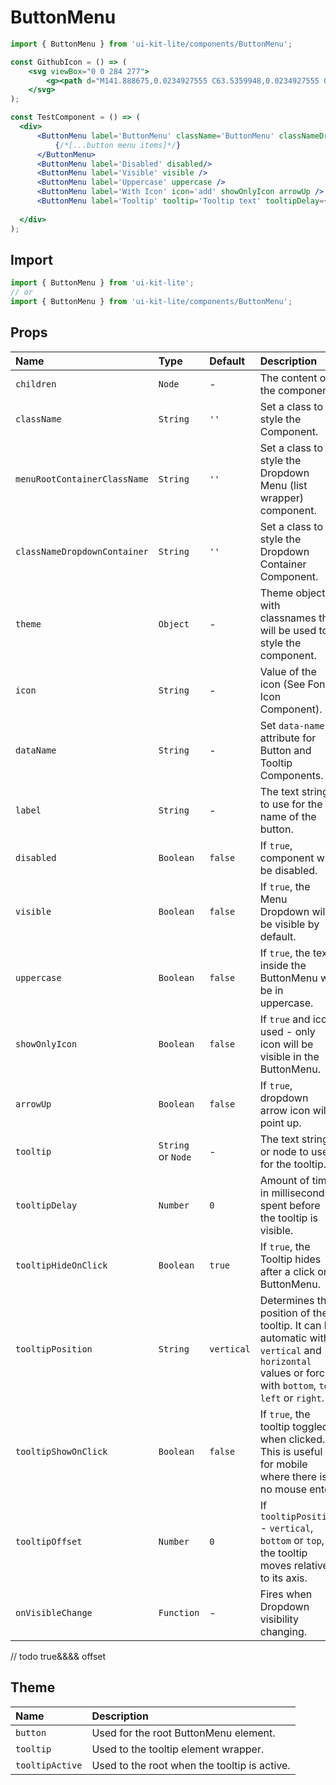 # ButtonMenu

<!-- example -->
```jsx
import { ButtonMenu } from 'ui-kit-lite/components/ButtonMenu';

const GithubIcon = () => (
    <svg viewBox="0 0 284 277">
        <g><path d="M141.888675,0.0234927555 C63.5359948,0.0234927555 0,63.5477395 0,141.912168 C0,204.6023 40.6554239,257.788232 97.0321356,276.549924 C104.12328,277.86336 106.726656,273.471926 106.726656,269.724287 C106.726656,266.340838 106.595077,255.16371 106.533987,243.307542 C67.0604204,251.890693 58.7310279,226.56652 58.7310279,226.56652 C52.2766299,210.166193 42.9768456,205.805304 42.9768456,205.805304 C30.1032937,196.998939 43.9472374,197.17986 43.9472374,197.17986 C58.1953153,198.180797 65.6976425,211.801527 65.6976425,211.801527 C78.35268,233.493192 98.8906827,227.222064 106.987463,223.596605 C108.260955,214.426049 111.938106,208.166669 115.995895,204.623447 C84.4804813,201.035582 51.3508808,188.869264 51.3508808,134.501475 C51.3508808,119.01045 56.8936274,106.353063 65.9701981,96.4165325 C64.4969882,92.842765 59.6403297,78.411417 67.3447241,58.8673023 C67.3447241,58.8673023 79.2596322,55.0538738 106.374213,73.4114319 C117.692318,70.2676443 129.83044,68.6910512 141.888675,68.63701 C153.94691,68.6910512 166.09443,70.2676443 177.433682,73.4114319 C204.515368,55.0538738 216.413829,58.8673023 216.413829,58.8673023 C224.13702,78.411417 219.278012,92.842765 217.804802,96.4165325 C226.902519,106.353063 232.407672,119.01045 232.407672,134.501475 C232.407672,188.998493 199.214632,200.997988 167.619331,204.510665 C172.708602,208.913848 177.243363,217.54869 177.243363,230.786433 C177.243363,249.771339 177.078889,265.050898 177.078889,269.724287 C177.078889,273.500121 179.632923,277.92445 186.825101,276.531127 C243.171268,257.748288 283.775,204.581154 283.775,141.912168 C283.775,63.5477395 220.248404,0.0234927555 141.888675,0.0234927555" /></g>
    </svg>
);

const TestComponent = () => (
  <div>
      <ButtonMenu label='ButtonMenu' className='ButtonMenu' classNameDropdownContainer='DropdownContainer'>
          {/*[...button menu items]*/}
      </ButtonMenu>
      <ButtonMenu label='Disabled' disabled/>
      <ButtonMenu label='Visible' visible />
      <ButtonMenu label='Uppercase' uppercase />
      <ButtonMenu label='With Icon' icon='add' showOnlyIcon arrowUp />
      <ButtonMenu label='Tooltip' tooltip='Tooltip text' tooltipDelay={250} tooltipHideOnClick={false} tooltipPosition='top' tooltipShowOnClick tooltipOffset={50} /> <ButtonMenu label='ButtonMenu' tooltip='Tooltip text' theme={{ button: 'CustomButtonTheme', tooltip: 'CustomTooltipTheme', tooltipActive: 'CustomTooltipActiveTheme', }} />
    
  </div>
);
```

## Import
```jsx
import { ButtonMenu } from 'ui-kit-lite';
// or
import { ButtonMenu } from 'ui-kit-lite/components/ButtonMenu';
```

## Props

| Name                         | Type               | Default    | Description                                                                                                                                            |
|:-----------------------------|:-------------------|:-----------|:-------------------------------------------------------------------------------------------------------------------------------------------------------|
| `children`                   | `Node`             | -          | The content of the component.                                                                                                                          |
| `className`                  | `String`           | `''`       | Set a class to style the Component.                                                                                                                    |
| `menuRootContainerClassName` | `String`           | `''`       | Set a class to style the Dropdown Menu (list wrapper) component.                                                                                       |
| `classNameDropdownContainer` | `String`           | `''`       | Set a class to style the Dropdown Container Component.                                                                                                 |
| `theme`                      | `Object`           | -          | Theme object with classnames that will be used to style the component.                                                                                 |
| `icon`                       | `String`           | -          | Value of the icon (See Font Icon Component).                                                                                                           |
| `dataName`                   | `String`           | -          | Set `data-name` attribute for Button and Tooltip Components.                                                                                           |
| `label`                      | `String`           | -          | The text string to use for the name of the button.                                                                                                     |
| `disabled`                   | `Boolean`          | `false`    | If `true`, component will be disabled.                                                                                                                 |
| `visible`                    | `Boolean`          | `false`    | If `true`, the Menu Dropdown will be visible by default.                                                                                               |
| `uppercase`                  | `Boolean`          | `false`    | If `true`, the text inside the ButtonMenu will be in uppercase.                                                                                        |
| `showOnlyIcon`               | `Boolean`          | `false`    | If `true` and icon used - only icon will be visible in the ButtonMenu.                                                                                 |
| `arrowUp`                    | `Boolean`          | `false`    | If `true`, dropdown arrow icon will point up.                                                                                                          |
| `tooltip`                    | `String` or `Node` | -          | The text string or node to use for the tooltip.                                                                                                        |
| `tooltipDelay`               | `Number`           | `0`        | Amount of time in milliseconds spent before the tooltip is visible.                                                                                    |
| `tooltipHideOnClick`         | `Boolean`          | `true`     | If `true`, the Tooltip hides after a click on ButtonMenu.                                                                                              |
| `tooltipPosition`            | `String`           | `vertical` | Determines the position of the tooltip. It can be automatic with `vertical` and `horizontal` values or forced with `bottom`, `top`, `left` or `right`. |
| `tooltipShowOnClick`         | `Boolean`          | `false`    | If `true`, the tooltip toggled when clicked. This is useful for mobile where there is no mouse enter.                                                  |
| `tooltipOffset`              | `Number`           | `0`        | If `tooltipPosition` - `vertical`, `bottom` or `top`, the tooltip moves relative to its axis.                                                          |
| `onVisibleChange`            | `Function`         | -          | Fires when Dropdown visibility changing.                                                                                                               |
// todo true&&&& offset

## Theme

| Name            | Description                                  |
|:----------------|:---------------------------------------------|
| `button`        | Used for the root ButtonMenu element.        |
| `tooltip`       | Used to the tooltip element wrapper.         |
| `tooltipActive` | Used to the root when the tooltip is active. |
